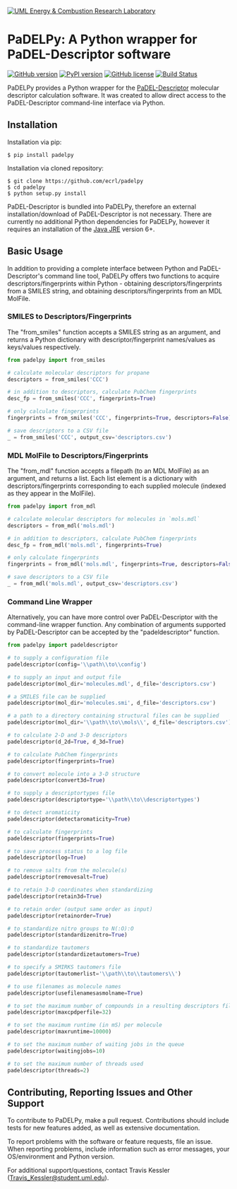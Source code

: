 [![UML Energy & Combustion Research Laboratory](http://faculty.uml.edu/Hunter_Mack/uploads/9/7/1/3/97138798/1481826668_2.png)](http://faculty.uml.edu/Hunter_Mack/)

# PaDELPy: A Python wrapper for PaDEL-Descriptor software

[![GitHub version](https://badge.fury.io/gh/ecrl%2Fpadelpy.svg)](https://badge.fury.io/gh/ecrl%2Fpadelpy)
[![PyPI version](https://badge.fury.io/py/padelpy.svg)](https://badge.fury.io/py/padelpy)
[![GitHub license](https://img.shields.io/badge/license-MIT-blue.svg)](https://raw.githubusercontent.com/ecrl/padelpy/master/LICENSE.txt)
[![Build Status](https://dev.azure.com/uml-ecrl/package-management/_apis/build/status/ECRL.PaDELPy?branchName=master)](https://dev.azure.com/uml-ecrl/package-management/_build/latest?definitionId=2&branchName=master)

PaDELPy provides a Python wrapper for the [PaDEL-Descriptor](http://www.yapcwsoft.com/dd/padeldescriptor/) molecular descriptor calculation software. It was created to allow direct access to the PaDEL-Descriptor command-line interface via Python.

## Installation

Installation via pip:

```
$ pip install padelpy
```

Installation via cloned repository:

```
$ git clone https://github.com/ecrl/padelpy
$ cd padelpy
$ python setup.py install
```

PaDEL-Descriptor is bundled into PaDELPy, therefore an external installation/download of PaDEL-Descriptor is not necessary. There are currently no additional Python dependencies for PaDELPy, however it requires an installation of the [Java JRE](https://www.oracle.com/technetwork/java/javase/downloads/jre8-downloads-2133155.html) version 6+.

## Basic Usage

In addition to providing a complete interface between Python and PaDEL-Descriptor's command line tool, PaDELPy offers two functions to acquire descriptors/fingerprints within Python - obtaining descriptors/fingerprints from a SMILES string, and obtaining descriptors/fingerprints from an MDL MolFile.

### SMILES to Descriptors/Fingerprints

The "from_smiles" function accepts a SMILES string as an argument, and returns a Python dictionary with descriptor/fingerprint names/values as keys/values respectively.

```python
from padelpy import from_smiles

# calculate molecular descriptors for propane
descriptors = from_smiles('CCC')

# in addition to descriptors, calculate PubChem fingerprints
desc_fp = from_smiles('CCC', fingerprints=True)

# only calculate fingerprints
fingerprints = from_smiles('CCC', fingerprints=True, descriptors=False)

# save descriptors to a CSV file
_ = from_smiles('CCC', output_csv='descriptors.csv')
```

### MDL MolFile to Descriptors/Fingerprints

The "from_mdl" function accepts a filepath (to an MDL MolFile) as an argument, and returns a list. Each list element is a dictionary with descriptors/fingerprints corresponding to each supplied molecule (indexed as they appear in the MolFile).

```python
from padelpy import from_mdl

# calculate molecular descriptors for molecules in `mols.mdl`
descriptors = from_mdl('mols.mdl')

# in addition to descriptors, calculate PubChem fingerprints
desc_fp = from_mdl('mols.mdl', fingerprints=True)

# only calculate fingerprints
fingerprints = from_mdl('mols.mdl', fingerprints=True, descriptors=False)

# save descriptors to a CSV file
_ = from_mdl('mols.mdl', output_csv='descriptors.csv')
```

### Command Line Wrapper

Alternatively, you can have more control over PaDEL-Descriptor with the command-line wrapper function. Any combination of arguments supported by PaDEL-Descriptor can be accepted by the "padeldescriptor" function.

```python
from padelpy import padeldescriptor

# to supply a configuration file
padeldescriptor(config='\\path\\to\\config')

# to supply an input and output file
padeldescriptor(mol_dir='molecules.mdl', d_file='descriptors.csv')

# a SMILES file can be supplied
padeldescriptor(mol_dir='molecules.smi', d_file='descriptors.csv')

# a path to a directory containing structural files can be supplied
padeldescriptor(mol_dir='\\path\\to\\mols\\', d_file='descriptors.csv')

# to calculate 2-D and 3-D descriptors
padeldescriptor(d_2d=True, d_3d=True)

# to calculate PubChem fingerprints
padeldescriptor(fingerprints=True)

# to convert molecule into a 3-D structure
padeldescriptor(convert3d=True)

# to supply a descriptortypes file
padeldescriptor(descriptortype='\\path\\to\\descriptortypes')

# to detect aromaticity
padeldescriptor(detectaromaticity=True)

# to calculate fingerprints
padeldescriptor(fingerprints=True)

# to save process status to a log file
padeldescriptor(log=True)

# to remove salts from the molecule(s)
padeldescriptor(removesalt=True)

# to retain 3-D coordinates when standardizing
padeldescriptor(retain3d=True)

# to retain order (output same order as input)
padeldescriptor(retainorder=True)

# to standardize nitro groups to N(:O):O
padeldescriptor(standardizenitro=True)

# to standardize tautomers
padeldescriptor(standardizetautomers=True)

# to specify a SMIRKS tautomers file
padeldescriptor(tautomerlist='\\path\\to\\tautomers\\')

# to use filenames as molecule names
padeldescriptor(usefilenamesasmolname=True)

# to set the maximum number of compounds in a resulting descriptors file
padeldescriptor(maxcpdperfile=32)

# to set the maximum runtime (in mS) per molecule
padeldescriptor(maxruntime=10000)

# to set the maximum number of waiting jobs in the queue
padeldescriptor(waitingjobs=10)

# to set the maximum number of threads used
padeldescriptor(threads=2)
```

## Contributing, Reporting Issues and Other Support

To contribute to PaDELPy, make a pull request. Contributions should include tests for new features added, as well as extensive documentation.

To report problems with the software or feature requests, file an issue. When reporting problems, include information such as error messages, your OS/environment and Python version.

For additional support/questions, contact Travis Kessler (Travis_Kessler@student.uml.edu).
